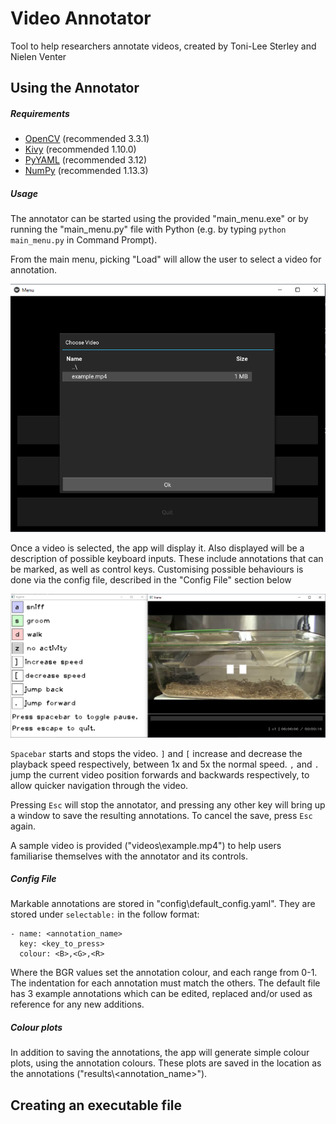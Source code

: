 # Video Annotator
Tool to help researchers annotate videos, created by Toni-Lee Sterley and Nielen Venter

## Using the Annotator
##### Requirements
- [OpenCV](https://pypi.org/project/opencv-python/) (recommended 3.3.1)
- [Kivy](https://kivy.org/#home) (recommended 1.10.0)
- [PyYAML](https://pyyaml.org/wiki/PyYAML) (recommended 3.12)
- [NumPy](http://www.numpy.org/) (recommended 1.13.3)

##### Usage
The annotator can be started using the provided "main_menu.exe" or by running the "main_menu.py" file with Python (e.g. by typing `python main_menu.py` in Command Prompt).

From the main menu, picking "Load" will allow the user to select a video for annotation.

![Choose Video](/images/select_video.PNG?raw=true "Choose Video")

Once a video is selected, the app will display it. Also displayed will be a description of possible keyboard inputs. These include annotations that can be marked, as well as control keys. Customising possible behaviours is done via the config file, described in the "Config File" section below

![Video Chosen](/images/video_display.PNG?raw=true "Left: Keyboard Inputs, Right: Video Display")

`Spacebar` starts and stops the video. `]` and `[` increase and decrease the playback speed respectively, between 1x and 5x the normal speed. `,` and `.` jump the current video position forwards and backwards respectively, to allow quicker navigation through the video.

Pressing `Esc` will stop the annotator, and pressing any other key will bring up a window to save the resulting annotations. To cancel the save, press `Esc` again.

A sample video is provided ("videos\\example.mp4") to help users familiarise themselves with the annotator and its controls.

##### Config File
Markable annotations are stored in "config\\default_config.yaml". They are stored under `selectable:` in the follow format:
```
- name: <annotation_name>
  key: <key_to_press>
  colour: <B>,<G>,<R>
```
Where the BGR values set the annotation colour, and each range from 0-1. The indentation for each annotation must match the others. The default file has 3 example annotations which can be edited, replaced and/or used as reference for any new additions.

##### Colour plots
In addition to saving the annotations, the app will generate simple colour plots, using the annotation colours. These plots are saved in the location as the annotations ("results\\<annotation_name>").

## Creating an executable file
